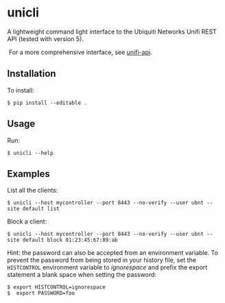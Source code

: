 # unicli

A lightweight command light interface to the Ubiquiti Networks Unifi REST API (tested with version 5).

​	 For a more comprehensive interface, see [unifi-api](https://github.com/calmh/unifi-api).

## Installation

To install:

```shell
$ pip install --editable .
```

## Usage

Run:

```shell
$ unicli --help
```



## Examples

List all the clients:

```shell
$ unicli --host mycontroller --port 8443 --no-verify --user ubnt --site default list
```

Block a client:

```shell
$ unicli --host mycontroller --port 8443 --no-verify --user ubnt --site default block 01:23:45:67:89:ab
```

Hint: the password can also be accepted from an environment variable. To prevent the password from being stored in your history file, set the `HISTCONTROL` environment variable to *ignorespace* and prefix the export statement a blank space when setting the password:

```shell
$ export HISTCONTROL=ignorespace
$  export PASSWORD=foo
```

